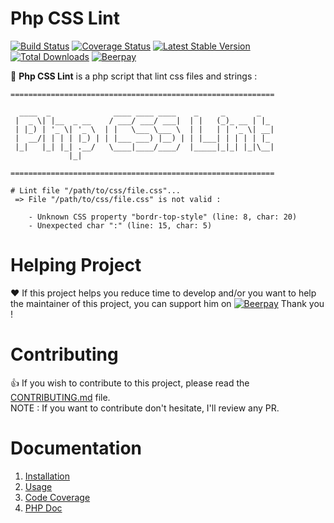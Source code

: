 # Php CSS Lint

[![Build Status](https://travis-ci.org/neilime/php-css-lint.png?branch=master)](https://travis-ci.org/neilime/php-css-lint)
[![Coverage Status](https://coveralls.io/repos/github/neilime/php-css-lint/badge.svg)](https://coveralls.io/github/neilime/php-css-lint)
[![Latest Stable Version](https://poser.pugx.org/neilime/php-css-lint/v/stable.png)](https://packagist.org/packages/neilime/php-css-lint)
[![Total Downloads](https://poser.pugx.org/neilime/php-css-lint/downloads.png)](https://packagist.org/packages/neilime/php-css-lint)
[![Beerpay](https://beerpay.io/neilime/php-css-lint/badge.svg)](https://beerpay.io/neilime/php-css-lint)

📢 __Php CSS Lint__ is a php script that lint css files and strings :

```
===========================================================

  ____  _              ____ ____ ____    _     _       _
 |  _ \| |__  _ __    / ___/ ___/ ___|  | |   (_)_ __ | |_
 | |_) | '_ \| '_ \  | |   \___ \___ \  | |   | | '_ \| __|
 |  __/| | | | |_) | | |___ ___) |__) | | |___| | | | | |_
 |_|   |_| |_| .__/   \____|____/____/  |_____|_|_| |_|\__|
             |_|

===========================================================

# Lint file "/path/to/css/file.css"...
 => File "/path/to/css/file.css" is not valid :

    - Unknown CSS property "bordr-top-style" (line: 8, char: 20)
    - Unexpected char ":" (line: 15, char: 5)
```

# Helping Project

❤️ If this project helps you reduce time to develop and/or you want to help the maintainer of this project, you can support him on [![Beerpay](https://beerpay.io/neilime/php-css-lint/badge.svg)](https://beerpay.io/neilime/php-css-lint) Thank you !

# Contributing

👍 If you wish to contribute to this project, please read the [CONTRIBUTING.md](CONTRIBUTING.md) file. \
NOTE : If you want to contribute don't hesitate, I'll review any PR.

# Documentation

1. [Installation](https://github.com/neilime/php-css-lint/wiki/Installation)
2. [Usage](https://github.com/neilime/php-css-lint/wiki/Usage)
3. [Code Coverage](https://coveralls.io/github/neilime/php-css-lint)
4. [PHP Doc](https://neilime.github.io/php-css-lint/phpdoc)
